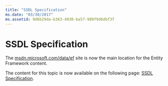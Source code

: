 ```yaml
---
title: "SSDL Specification"
ms.date: "03/30/2017"
ms.assetid: 9d6b29da-b363-4930-ba57-989f9d6dbf3f
---
```

# SSDL Specification
The [msdn.microsoft.com/data/ef](https://docs.microsoft.com/ef/ef6/index) site is now the main location for the Entity Framework content.  
  
 The content for this topic is now available on the following page: [SSDL Specification](https://docs.microsoft.com/ef/ef6/modeling/designer/advanced/edmx/ssdl-spec).
